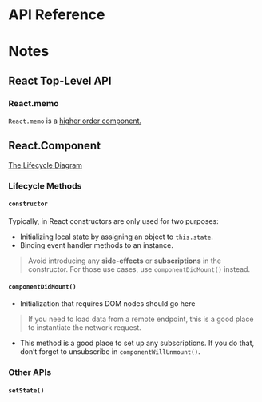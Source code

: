 # API Reference
# Notes

## React Top-Level API

### React.memo

`React.memo` is a [higher order component.](https://reactjs.org/docs/higher-order-components.html)

## React.Component

[The Lifecycle Diagram](https://projects.wojtekmaj.pl/react-lifecycle-methods-diagram/)

### Lifecycle Methods

#### `constructor`

Typically, in React constructors are only used for two purposes:

+ Initializing local state by assigning an object to `this.state`.
+ Binding event handler methods to an instance.

> Avoid introducing any **side-effects** or **subscriptions** in the constructor. For those use cases, use `componentDidMount()` instead.

#### `componentDidMount()`

+ Initialization that requires DOM nodes should go here

> If you need to load data from a remote endpoint, this is a good place to instantiate the network request.

+ This method is a good place to set up any subscriptions. If you do that, don’t forget to unsubscribe in `componentWillUnmount()`.

### Other APIs

#### `setState()`

